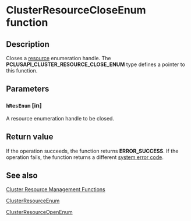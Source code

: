# ClusterResourceCloseEnum function

## Description

Closes a [resource](https://learn.microsoft.com/previous-versions/windows/desktop/mscs/resources) enumeration handle. The **PCLUSAPI_CLUSTER_RESOURCE_CLOSE_ENUM** type defines a pointer to this function.

## Parameters

### `hResEnum` [in]

A resource enumeration handle to be closed.

## Return value

If the operation succeeds, the function returns **ERROR_SUCCESS**.
If the operation fails,
the function returns a different [system error code](https://learn.microsoft.com/windows/desktop/Debug/system-error-codes).

## See also

[Cluster Resource Management Functions](https://learn.microsoft.com/previous-versions/windows/desktop/mscs/resource-management-functions)

[ClusterResourceEnum](https://learn.microsoft.com/windows/desktop/api/clusapi/nf-clusapi-clusterresourceenum)

[ClusterResourceOpenEnum](https://learn.microsoft.com/windows/desktop/api/clusapi/nf-clusapi-clusterresourceopenenum)